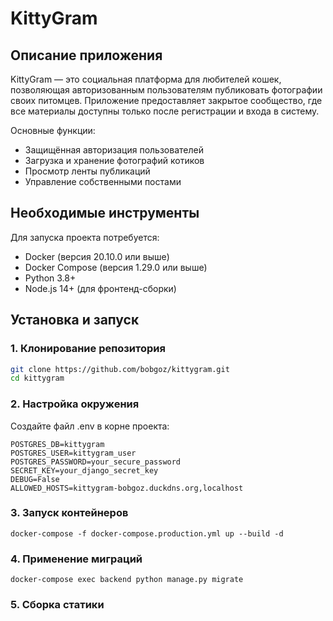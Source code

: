 # KittyGram

## Описание приложения
KittyGram — это социальная платформа для любителей кошек, позволяющая авторизованным пользователям публиковать фотографии своих питомцев. Приложение предоставляет закрытое сообщество, где все материалы доступны только после регистрации и входа в систему.

Основные функции:
- Защищённая авторизация пользователей
- Загрузка и хранение фотографий котиков
- Просмотр ленты публикаций
- Управление собственными постами

## Необходимые инструменты
Для запуска проекта потребуется:
- Docker (версия 20.10.0 или выше)
- Docker Compose (версия 1.29.0 или выше)
- Python 3.8+
- Node.js 14+ (для фронтенд-сборки)

## Установка и запуск

### 1. Клонирование репозитория
```bash
git clone https://github.com/bobgoz/kittygram.git
cd kittygram
```

### 2. Настройка окружения
Создайте файл .env в корне проекта:
```
POSTGRES_DB=kittygram
POSTGRES_USER=kittygram_user
POSTGRES_PASSWORD=your_secure_password
SECRET_KEY=your_django_secret_key
DEBUG=False
ALLOWED_HOSTS=kittygram-bobgoz.duckdns.org,localhost
```

### 3. Запуск контейнеров
```
docker-compose -f docker-compose.production.yml up --build -d
```

### 4. Применение миграций
```
docker-compose exec backend python manage.py migrate
```

### 5. Сборка статики

